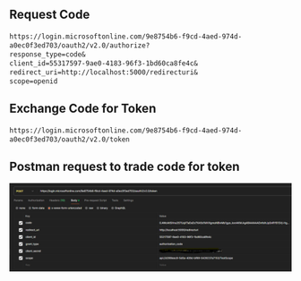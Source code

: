 ## Request Code

```
https://login.microsoftonline.com/9e8754b6-f9cd-4aed-974d-a0ec0f3ed703/oauth2/v2.0/authorize?
response_type=code&
client_id=55317597-9ae0-4183-96f3-1bd60ca8fe4c&
redirect_uri=http://localhost:5000/redirecturi&
scope=openid
```

## Exchange Code for Token

```
https://login.microsoftonline.com/9e8754b6-f9cd-4aed-974d-a0ec0f3ed703/oauth2/v2.0/token
```

## Postman request to trade code for token

![Postman post request](./docs/imgs/tradeCodeForAccessToken.png)
